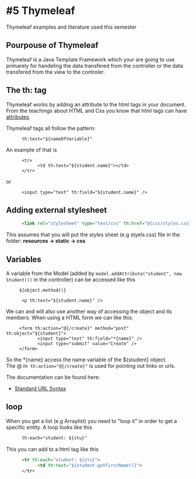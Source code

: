 # #5 Thymeleaf
Thymeleaf examples and literature used this semester

## Pourpouse of Thymeleaf
Thymeleaf is a Java Template Framework which your are going to use primarely for handeling the data transfered from the controller or the data transfered from the view to the controler. 

## The th: tag
Thymeleaf works by adding an attribute to the html tags in your document. From the teachings about HTML and Css you know that html tags can have [attributes](https://www.w3schools.com/html/html_attributes.asp). 

Thymeleaf tags all follow the pattern: 

````        
      th:text="${nameOfVariable}"
````     
An example of that is

````    
      <tr>
            <td th:text="${student.name}"></td>
      </tr>
````         
or  
````      
      <input type="text" th:field="${student.name}" />
````     
## Adding external stylesheet

````html    
      <link rel="stylesheet" type="text/css" th:href="@{css/styles.css}"/>
````   
This assumes that you will put the styles sheet (e.g styels.css) file in the folder:  **resources -> static -> css**


## Variables
A variable from the Model (added by ````model.addAttribute("student", new Student())```` in the controller) can be accessed like this 

````    
     ${object.method()} 
````    

````    
      <p th:text="${student.name}" />
````    
We can and will also use another way of accessing the object and its members. When using a HTML form we can like this:

````    
     <form th:action="@{/create}" method="post" th:object="${student}">
            <input type="text" th:field="*{name}" />
            <input type="submit" value="Create" />
     </form>
````    
So the \*{name} access the name variable of the ${student} object.    
The @ in  ````th:action="@{/create}"```` is used for pointing out links or urls.

The documentation can be found here:    
* [Standard URL Syntax](http://www.thymeleaf.org/doc/articles/standardurlsyntax.html)


## loop
When you get a list (e.g Arraylist) you need to "loop it" in order to get a specific entity. A loop looks like this
````html
      th:each="student: ${stu}"
````    
This you can add to a html tag like this

````html
      <tr th:each="student: ${stu}">
            <td th:text="${student.getFirstName()}">
      </tr>
````    
